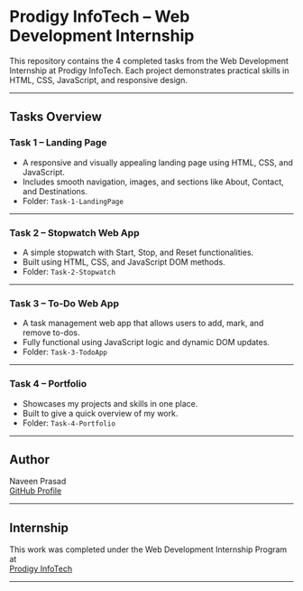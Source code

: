# Prodigy InfoTech – Web Development Internship

This repository contains the 4 completed tasks from the Web Development Internship at Prodigy InfoTech. Each project demonstrates practical skills in HTML, CSS, JavaScript, and responsive design.

---

## Tasks Overview

### Task 1 – Landing Page
- A responsive and visually appealing landing page using HTML, CSS, and JavaScript.
- Includes smooth navigation, images, and sections like About, Contact, and Destinations.
- Folder: `Task-1-LandingPage`

---

### Task 2 – Stopwatch Web App
- A simple stopwatch with Start, Stop, and Reset functionalities.
- Built using HTML, CSS, and JavaScript DOM methods.
- Folder: `Task-2-Stopwatch`

---

### Task 3 – To-Do Web App
- A task management web app that allows users to add, mark, and remove to-dos.
- Fully functional using JavaScript logic and dynamic DOM updates.
- Folder: `Task-3-TodoApp`

---

### Task 4 – Portfolio
- Showcases my projects and skills in one place.
- Built to give a quick overview of my work.
- Folder: `Task-4-Portfolio`

---

## Author

Naveen Prasad  
[GitHub Profile](https://github.com/naveenprasadbk)

---

## Internship

This work was completed under the Web Development Internship Program at  
[Prodigy InfoTech](https://prodigyinfotech.dev/)

---
